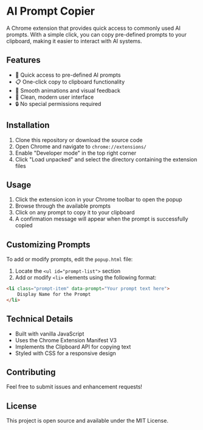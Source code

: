 # AI Prompt Copier

A Chrome extension that provides quick access to commonly used AI prompts. With a simple click, you can copy pre-defined prompts to your clipboard, making it easier to interact with AI systems.

## Features

- 🚀 Quick access to pre-defined AI prompts
- 📋 One-click copy to clipboard functionality
- 💫 Smooth animations and visual feedback
- 🎨 Clean, modern user interface
- 🔒 No special permissions required

## Installation

1. Clone this repository or download the source code
2. Open Chrome and navigate to `chrome://extensions/`
3. Enable "Developer mode" in the top right corner
4. Click "Load unpacked" and select the directory containing the extension files

## Usage

1. Click the extension icon in your Chrome toolbar to open the popup
2. Browse through the available prompts
3. Click on any prompt to copy it to your clipboard
4. A confirmation message will appear when the prompt is successfully copied

## Customizing Prompts

To add or modify prompts, edit the `popup.html` file:

1. Locate the `<ul id="prompt-list">` section
2. Add or modify `<li>` elements using the following format:
```html
<li class="prompt-item" data-prompt="Your prompt text here">
    Display Name for the Prompt
</li>
```

## Technical Details

- Built with vanilla JavaScript
- Uses the Chrome Extension Manifest V3
- Implements the Clipboard API for copying text
- Styled with CSS for a responsive design

## Contributing

Feel free to submit issues and enhancement requests!

## License

This project is open source and available under the MIT License.
